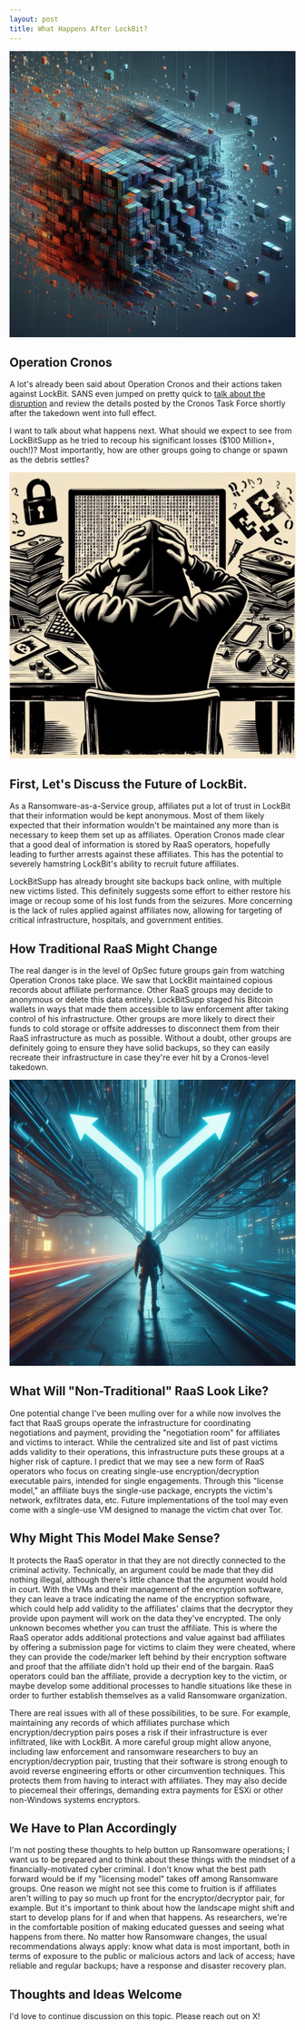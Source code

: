 ```yaml
---
layout: post
title: What Happens After LockBit?
---
```


<p align="center">
  <img src="../public/2024-02-28/block-breaking-pieces.png" />
</p>

## Operation Cronos

A lot's already been said about Operation Cronos and their actions taken against LockBit. SANS even jumped on pretty quick to [talk about the disruption](https://www.youtube.com/watch?v=Ith3IgY8on8) and review the details posted by the Cronos Task Force shortly after the takedown went into full effect. 

I want to talk about what happens next. What should we expect to see from LockBitSupp as he tried to recoup his significant losses ($100 Million+, ouch!)? Most importantly, how are other groups going to change or spawn as the debris settles? 

<p align="center">
    <img src="../public/2024-02-28/lockbit-defeated.png" />
</p>

## First, Let's Discuss the Future of LockBit. 
As a Ransomware-as-a-Service group, affiliates put a lot of trust in LockBit that their information would be kept anonymous. Most of them likely expected that their information wouldn't be maintained any more than is necessary to keep them set up as affiliates. Operation Cronos made clear that a good deal of information is stored by RaaS operators, hopefully leading to further arrests against these affiliates. This has the potential to severely hamstring LockBit's ability to recruit future affiliates.

LockBitSupp has already brought site backups back online, with multiple new victims listed. This definitely suggests some effort to either restore his image or recoup some of his lost funds from the seizures. More concerning is the lack of rules applied against affiliates now, allowing for targeting of critical infrastructure, hospitals, and government entities.

## How Traditional RaaS Might Change
The real danger is in the level of OpSec future groups gain from watching Operation Cronos take place. We saw that LockBit maintained copious records about affiliate performance. Other RaaS groups may decide to anonymous or delete this data entirely. LockBitSupp staged his Bitcoin wallets in ways that made them accessible to law enforcement after taking control of his infrastructure. Other groups are more likely to direct their funds to cold storage or offsite addresses to disconnect them from their RaaS infrastructure as much as possible. Without a doubt, other groups are definitely going to ensure they have solid backups, so they can easily recreate their infrastructure in case they're ever hit by a Cronos-level takedown.

<p align="center">
    <img src="../public/2024-02-28/cyber-fork-in-road.png" />
</p>

## What Will "Non-Traditional" RaaS Look Like?
One potential change I've been mulling over for a while now involves the fact that RaaS groups operate the infrastructure for coordinating negotiations and payment, providing the "negotiation room" for affiliates and victims to interact. While the centralized site and list of past victims adds validity to their operations, this infrastructure puts these groups at a higher risk of capture. I predict that we may see a new form of RaaS operators who focus on creating single-use encryption/decryption executable pairs, intended for single engagements. Through this "license model," an affiliate buys the single-use package, encrypts the victim's network, exfiltrates data, etc. Future implementations of the tool may even come with a single-use VM designed to manage the victim chat over Tor. 

## Why Might This Model Make Sense?
It protects the RaaS operator in that they are not directly connected to the criminal activity. Technically, an argument could be made that they did nothing illegal, although there's little chance that the argument would hold in court. With the VMs and their management of the encryption software, they can leave a trace indicating the name of the encryption software, which could help add validity to the affiliates' claims that the decryptor they provide upon payment will work on the data they've encrypted. The only unknown becomes whether you can trust the affiliate. This is where the RaaS operator adds additional protections and value against bad affiliates by offering a submission page for victims to claim they were cheated, where they can provide the code/marker left behind by their encryption software and proof that the affiliate didn't hold up their end of the bargain. RaaS operators could ban the affiliate, provide a decryption key to the victim, or maybe develop some additional processes to handle situations like these in order to further establish themselves as a valid Ransomware organization.

There are real issues with all of these possibilities, to be sure. For example, maintaining any records of which affiliates purchase which encryption/decryption pairs poses a risk if their infrastructure is ever infiltrated, like with LockBit. A more careful group might allow anyone, including law enforcement and ransomware researchers to buy an encryption/decryption pair, trusting that their software is strong enough to avoid reverse engineering efforts or other circumvention techniques. This protects them from having to interact with affiliates. They may also decide to piecemeal their offerings, demanding extra payments for ESXi or other non-Windows systems encryptors. 

## We Have to Plan Accordingly
I'm not posting these thoughts to help button up Ransomware operations; I want us to be prepared and to think about these things with the mindset of a financially-motivated cyber criminal. I don't know what the best path forward would be if my "licensing model" takes off among Ransomware groups. One reason we might not see this come to fruition is if affiliates aren't willing to pay so much up front for the encryptor/decryptor pair, for example. But it's important to think about how the landscape might shift and start to develop plans for if and when that happens. As researchers, we're in the comfortable position of making educated guesses and seeing what happens from there. No matter how Ransomware changes, the usual recommendations always apply: know what data is most important, both in terms of exposure to the public or malicious actors and lack of access; have reliable and regular backups; have a response and disaster recovery plan. 

## Thoughts and Ideas Welcome
I'd love to continue discussion on this topic. Please reach out on X!
